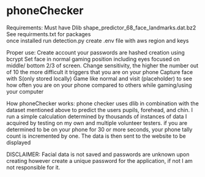 # phoneChecker


Requirements:
  Must have Dlib shape_predictor_68_face_landmarks.dat.bz2
  See requirments.txt for packages  
  once installed run detection.py
  create .env file with aws region and keys


Proper use:
  Create account
  your passwords are hashed creation using bcrypt
  Set face in normal gaming position including eyes focused on middle/ bottom 2/3 of screen.
  Change sensitivity, the higher the number out of 10 the more difficult it triggers that you are on your phone
  Capture face with S(only stored locally)
  Game like normal and visit (placeholder) to see how often you are on your phone compared to others while gaming/using your computer


How phoneChecker works:
  phone checker uses dlib in combination with the dataset mentioned above to predict the users pupils, forehead, and chin.
  I run a simple calculation determined by thousands of instances of data I acquired by testing on my own and multiple volunteer testers.
  if you are determined to be on your phone for 30 or more seconds, your phone tally count is incremented by one.
  The data is then sent to the website to be displayed 



DISCLAIMER:
  Facial data is not saved and passwords are unknown upon creating however create a unique password for the application, if not I am not responsible for it.
  
